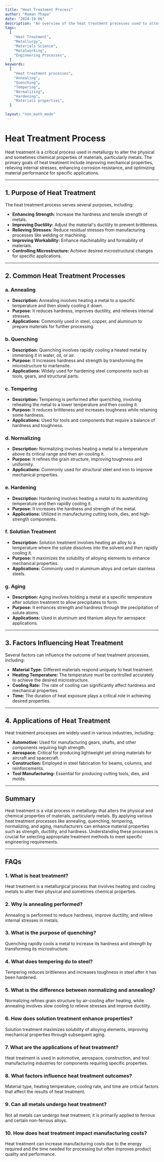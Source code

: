```yaml
---
title: "Heat Treatment Process"
author: "Roman Thapa"
date: "2024-10-06"
description: "An overview of the heat treatment processes used to alter the physical and chemical properties of materials."
tags:
  [
    "Heat Treatment",
    "Metallurgy",
    "Materials Science",
    "Metalworking",
    "Engineering Processes",
  ]
keywords:
  [
    "Heat treatment processes",
    "Annealing",
    "Quenching",
    "Tempering",
    "Normalizing",
    "Hardening",
    "Materials properties",
  ]

layout: "non_math_mode"
---
```


# Heat Treatment Process

Heat treatment is a critical process used in metallurgy to alter the physical and sometimes chemical properties of materials, particularly metals. The primary goals of heat treatment include improving mechanical properties, relieving internal stresses, enhancing corrosion resistance, and optimizing material performance for specific applications.

---

## 1. Purpose of Heat Treatment

The heat treatment process serves several purposes, including:

- **Enhancing Strength:** Increase the hardness and tensile strength of metals.
- **Improving Ductility:** Adjust the material's ductility to prevent brittleness.
- **Relieving Stresses:** Reduce residual stresses from manufacturing processes like welding or machining.
- **Improving Workability:** Enhance machinability and formability of materials.
- **Controlling Microstructure:** Achieve desired microstructural changes for specific applications.

---

## 2. Common Heat Treatment Processes

### a. Annealing

- **Description:** Annealing involves heating a metal to a specific temperature and then slowly cooling it down.
- **Purpose:** It reduces hardness, improves ductility, and relieves internal stresses.
- **Applications:** Commonly used in steel, copper, and aluminum to prepare materials for further processing.

### b. Quenching

- **Description:** Quenching involves rapidly cooling a heated metal by immersing it in water, oil, or air.
- **Purpose:** It increases hardness and strength by transforming the microstructure to martensite.
- **Applications:** Widely used for hardening steel components such as tools, gears, and structural parts.

### c. Tempering

- **Description:** Tempering is performed after quenching, involving reheating the metal to a lower temperature and then cooling it.
- **Purpose:** It reduces brittleness and increases toughness while retaining some hardness.
- **Applications:** Used for tools and components that require a balance of hardness and toughness.

### d. Normalizing

- **Description:** Normalizing involves heating a metal to a temperature above its critical range and then air-cooling it.
- **Purpose:** It refines the grain structure, improving toughness and uniformity.
- **Applications:** Commonly used for structural steel and iron to improve mechanical properties.

### e. Hardening

- **Description:** Hardening involves heating a metal to its austenitizing temperature and then rapidly cooling it.
- **Purpose:** It increases the hardness and strength of the metal.
- **Applications:** Utilized in manufacturing cutting tools, dies, and high-strength components.

### f. Solution Treatment

- **Description:** Solution treatment involves heating an alloy to a temperature where the solute dissolves into the solvent and then rapidly cooling it.
- **Purpose:** It maximizes the solubility of alloying elements to enhance mechanical properties.
- **Applications:** Commonly used in aluminum alloys and certain stainless steels.

### g. Aging

- **Description:** Aging involves holding a metal at a specific temperature after solution treatment to allow precipitates to form.
- **Purpose:** It enhances strength and hardness through the precipitation of solute atoms.
- **Applications:** Used in aluminum and titanium alloys for aerospace applications.

---

## 3. Factors Influencing Heat Treatment

Several factors can influence the outcome of heat treatment processes, including:

- **Material Type:** Different materials respond uniquely to heat treatment.
- **Heating Temperature:** The temperature must be controlled accurately to achieve the desired microstructure.
- **Cooling Rate:** The rate of cooling can significantly affect hardness and mechanical properties.
- **Time:** The duration of heat exposure plays a critical role in achieving desired properties.

---

## 4. Applications of Heat Treatment

Heat treatment processes are widely used in various industries, including:

- **Automotive:** Used for manufacturing gears, shafts, and other components requiring high strength.
- **Aerospace:** Critical for producing lightweight yet strong materials for aircraft and spacecraft.
- **Construction:** Employed in steel fabrication for beams, columns, and reinforcements.
- **Tool Manufacturing:** Essential for producing cutting tools, dies, and molds.

---

## Summary

Heat treatment is a vital process in metallurgy that alters the physical and chemical properties of materials, particularly metals. By applying various heat treatment processes like annealing, quenching, tempering, normalizing, and aging, manufacturers can enhance material properties such as strength, ductility, and hardness. Understanding these processes is crucial for selecting appropriate treatment methods to meet specific engineering requirements.

---

## FAQs

### 1. What is heat treatment?

Heat treatment is a metallurgical process that involves heating and cooling metals to alter their physical and sometimes chemical properties.

### 2. Why is annealing performed?

Annealing is performed to reduce hardness, improve ductility, and relieve internal stresses in metals.

### 3. What is the purpose of quenching?

Quenching rapidly cools a metal to increase its hardness and strength by transforming its microstructure.

### 4. What does tempering do to steel?

Tempering reduces brittleness and increases toughness in steel after it has been hardened.

### 5. What is the difference between normalizing and annealing?

Normalizing refines grain structure by air-cooling after heating, while annealing involves slow cooling to relieve stresses and improve ductility.

### 6. How does solution treatment enhance properties?

Solution treatment maximizes solubility of alloying elements, improving mechanical properties through subsequent aging.

### 7. What are the applications of heat treatment?

Heat treatment is used in automotive, aerospace, construction, and tool manufacturing industries for components requiring specific properties.

### 8. What factors influence heat treatment outcomes?

Material type, heating temperature, cooling rate, and time are critical factors that affect the results of heat treatment.

### 9. Can all metals undergo heat treatment?

Not all metals can undergo heat treatment; it is primarily applied to ferrous and certain non-ferrous alloys.

### 10. How does heat treatment impact manufacturing costs?

Heat treatment can increase manufacturing costs due to the energy required and the time needed for processing but often improves product quality and performance.
